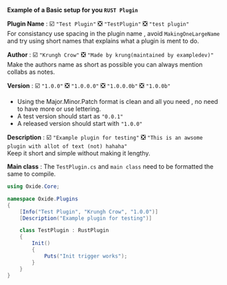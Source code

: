 **Example of a Basic setup for you `RUST Plugin`**

**Plugin Name** : ☑️ `"Test Plugin"` ❎ `"TestPlugin"` ❎ `"test plugin"`   
For consistancy use spacing in the plugin name , avoid `MakingOneLargeName` and try using short names that explains what a
plugin is ment to do.    

**Author** :  ☑️ `"Krungh Crow"` ❎  `"Made by krung(maintained by exampledev)"`    
Make the authors name as short as possible you can always mention collabs as notes.

**Version** :  ☑️ `"1.0.0"` ❎ `"1.0.0.0"`  ❎ `"1.0.0.0b"` ❎ `"1.0.0b"`  
* Using the Major.Minor.Patch format is clean and all you need , no need to have more or use lettering.
* A test version should start as `"0.0.1"`
* A released version should start with `"1.0.0"`

**Description** : ☑️ `"Example plugin for testing"` ❎ `"This is an awsome plugin with allot of text (not) hahaha"`    
Keep it short and simple without making it lengthy.

**Main class** : The `TestPlugin.cs` and `main class` need to be formatted the same to compile.

```cs
using Oxide.Core;

namespace Oxide.Plugins
{
    [Info("Test Plugin", "Krungh Crow", "1.0.0")]
    [Description("Example plugin for testing")]

    class TestPlugin : RustPlugin
    {
        Init()
        {
            Puts("Init trigger works");
        }
    }
}
```
